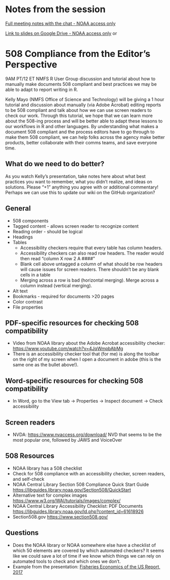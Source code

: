 # Notes from the session

[Full meeting notes with the chat - NOAA access only](https://docs.google.com/document/d/1mrgtrSXVtPCTxrpBa_0ZbxEsnK9vcQzs6RIV3f-OTPw/edit#bookmark=id.a4g6djxgdqcz)

[Link to slides on Google Drive - NOAA access only](https://docs.google.com/presentation/d/1PBJJs6o_9LMjJffCj5zjGwjUA0oGAXGicfukN6E_EKE/edit?usp=sharing)
or 

# 508 Compliance from the Editor’s Perspective

9AM PT/12 ET NMFS R User Group discussion and tutorial about how to manually make documents 508 compliant and best practices we may be able to adapt to report writing in R. 

Kelly Mayo (NMFS Office of Science and Technology) will be giving a 1 hour tutorial and discussion about manually (via Adobe Acrobat) editing reports to be 508 compliant and talk about how we can use screen readers to check our work. 
Through this tutorial, we hope that we can learn more about the 508-ing process and will be better able to adapt these lessons to our workflows in R and other languages. By understanding what makes a document 508 compliant and the process editors have to go through to make them 508 compliant, we can help folks across the agency make better products, better collaborate with their comms teams, and save everyone time. 

## What do we need to do better?

As you watch Kelly’s presentation, take notes here about what best practices you want to remember, what you didn’t realize, and ideas on solutions. Please “+1” anything you agree with or additional commentary! Perhaps we can use this to update our wiki on the GitHub organization?

## General

* 508 components
* Tagged content - allows screen reader to recognize content
* Reading order - should be logical
* Headings
* Tables
    * Accessibility checkers require that every table has column headers. 
    * Accessibility checkers can also read row headers. The reader would then read “column X row 2 A ####” 
    * Blank cell above untagged a column of what should be row headers will cause issues for screen readers. There shouldn’t be any blank cells in a table
    * Merging across a row is bad (horizontal merging). Merge across a column instead (vertical merging).
* Alt text
* Bookmarks - required for documents >20 pages
* Color contrast
* File properties


## PDF-specific resources for checking 508 compatibility

* Video from NOAA library about the Adobe Acrobat accessibility checker: https://www.youtube.com/watch?v=4JqWmpbAbMg
* There is an accessibility checker tool that (for me) is along the toolbar on the right of my screen when I open a document in adobe (this is the same one as the bullet above!).

## Word-specific resources for checking 508 compatibility

* In Word, go to the View tab → Properties → Inspect document → Check accessibility

## Screen readers

* NVDA: https://www.nvaccess.org/download/ NVD that seems to be the most popular one, followed by JAWS and VoiceOver

## 508 Resources

* NOAA library has a 508 checklist
* Check for 508 compliance with an accessibility checker, screen readers, and self-check
* NOAA Central Library Section 508 Compliance Quick Start Guide https://libguides.library.noaa.gov/Section508/QuickStart  
* Alternative text for complex images  https://www.w3.org/WAI/tutorials/images/complex/ 
* NOAA Central Library Accessibility Checklist: PDF Documents https://libguides.library.noaa.gov/ld.php?content_id=61618926 
* Section508.gov  https://www.section508.gov/ 

## Questions

* Does the NOAA library or NOAA somewhere else have a checklist of which 50 elements are covered by which automated checkers? It seems like we could save a lot of time if we know which things we can rely on automated tools to check and which ones we don’t.
* Example from the presentation: [Fisheries Economics of the US Report, 2017](https://www.fisheries.noaa.gov/resource/document/fisheries-economics-united-states-report-2017)



